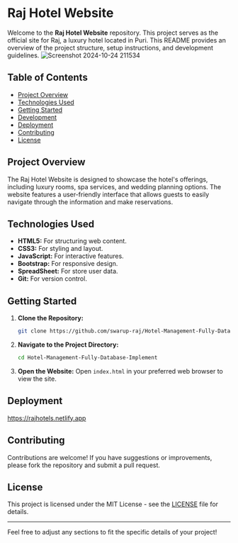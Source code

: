 # Raj Hotel Website

Welcome to the **Raj Hotel Website** repository. This project serves as the official site for Raj, a luxury hotel located in Puri. This README provides an overview of the project structure, setup instructions, and development guidelines.
![Screenshot 2024-10-24 211534](https://github.com/user-attachments/assets/7ece2a30-0f82-431d-8fe1-9f3651cdc369)

## Table of Contents

- [Project Overview](#project-overview)
- [Technologies Used](#technologies-used)
- [Getting Started](#getting-started)
- [Development](#development)
- [Deployment](#deployment)
- [Contributing](#contributing)
- [License](#license)

## Project Overview

The Raj Hotel Website is designed to showcase the hotel's offerings, including luxury rooms, spa services, and wedding planning options. The website features a user-friendly interface that allows guests to easily navigate through the information and make reservations.

## Technologies Used

- **HTML5:** For structuring web content.
- **CSS3:** For styling and layout.
- **JavaScript:** For interactive features.
- **Bootstrap:** For responsive design.
- **SpreadSheet:** For store user data.
- **Git:** For version control.

## Getting Started

1. **Clone the Repository:**
   ```bash
   git clone https://github.com/swarup-raj/Hotel-Management-Fully-Database-Implement/tree/main
   ```
   
2. **Navigate to the Project Directory:**
   ```bash
   cd Hotel-Management-Fully-Database-Implement
   ```

3. **Open the Website:**
   Open `index.html` in your preferred web browser to view the site.

## Deployment

https://rajhotels.netlify.app

## Contributing

Contributions are welcome! If you have suggestions or improvements, please fork the repository and submit a pull request.

## License

This project is licensed under the MIT License - see the [LICENSE](LICENSE) file for details.

---

Feel free to adjust any sections to fit the specific details of your project!
